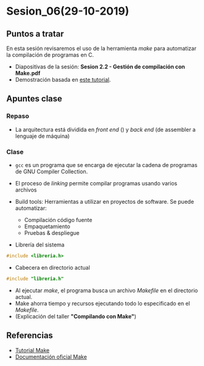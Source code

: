 # Sesion_06(29-10-2019)

## Puntos a tratar
En esta sesión revisaremos el uso de la herramienta *make* para automatizar la compilación de programas en C.

* Diapositivas de la sesión: **Sesion 2.2 - Gestión de compilación con Make.pdf**
* Demostración basada en [este tutorial](http://www.cs.colby.edu/maxwell/courses/tutorials/maketutor).

## Apuntes clase

### Repaso
* La arquitectura está dividida en *front end* () y *back end* (de assembler a lenguaje de máquina)

### Clase
* `gcc` es un programa que se encarga de ejecutar la cadena de programas de GNU Compiler Collection.
* El proceso de *linking* permite compilar programas usando varios archivos
* Build tools: Herramientas a utilizar en proyectos de software. Se puede automatizar:
  * Compilación código fuente
  * Empaquetamiento
  * Pruebas & despliegue



* Librería del sistema

```c
#include <libreria.h>
```

* Cabecera en directorio actual

```c
#include "libreria.h"
```
* Al ejecutar *make*, el programa busca un archivo *Makefile* en el directorio actual.
* Make ahorra tiempo y recursos ejecutando todo lo especificado en el *Makefile*.
* (Explicación del taller **"Compilando con Make"**)


## Referencias
* [Tutorial Make](http://www.cs.colby.edu/maxwell/courses/tutorials/maketutor)
* [Documentación oficial Make](https://www.gnu.org/software/make)
